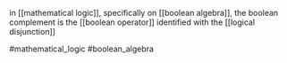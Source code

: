 in [[mathematical logic]], specifically on [[boolean algebra]], the boolean complement is the [[boolean operator]] identified with the [[logical disjunction]]

#mathematical_logic 
#boolean_algebra